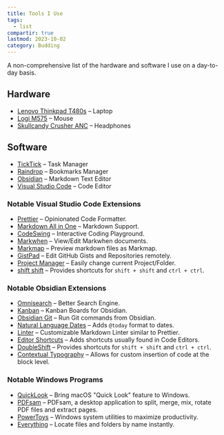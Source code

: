 ```yaml
---
title: Tools I Use
tags:
  - list
compartir: true
lastmod: 2023-10-02
category: Budding
---
```



A non-comprehensive list of the hardware and software I use on a day-to-day basis.

## Hardware

* [Lenovo Thinkpad T480s](https://www.notebookcheck.net/Lenovo-ThinkPad-T480s-20L8S02D00.294734.0.html) – Laptop
* [Logi M575](https://www.logitech.com/en-us/products/mice/m575-ergo-wireless-trackball) – Mouse
* [Skullcandy Crusher ANC](https://info.skullcandy.com/Support?Dest=hc%2Fen-us%2Farticles%2F360034534854-Crusher-ANC-Wireless) – Headphones

## Software

* [TickTick](https://ticktick.com/) – Task Manager
* [Raindrop](https://raindrop.io/) – Bookmarks Manager
* [Obsidian](https://obsidian.md/) – Markdown Text Editor
* [Visual Studio Code](https://code.visualstudio.com/) – Code Editor

### Notable Visual Studio Code Extensions

* [Prettier](https://marketplace.visualstudio.com/items?itemName=esbenp.prettier-vscode) – Opinionated Code Formatter.
* [Markdown All in One](https://marketplace.visualstudio.com/items?itemName=yzhang.markdown-all-in-one) – Markdown Support.
* [CodeSwing](https://marketplace.visualstudio.com/items?itemName=codespaces-Contrib.codeswing) – Interactive Coding Playground.
* [Markwhen](https://marketplace.visualstudio.com/items?itemName=Markwhen.markwhen) – View/Edit Markwhen documents.
* [Markmap](https://marketplace.visualstudio.com/items?itemName=gera2ld.markmap-vscode) – Preview markdown files as Markmap.
* [GistPad](https://marketplace.visualstudio.com/items?itemName=vsls-contrib.gistfs) – Edit GitHub Gists and Repositories remotely.
* [Project Manager](https://marketplace.visualstudio.com/items?itemName=alefragnani.project-manager) – Easily change current Project/Folder.
* [shift shift](https://marketplace.visualstudio.com/items?itemName=ahgood.shift-shift) – Provides shortcuts for `shift + shift` and `ctrl + ctrl`.

### Notable Obsidian Extensions

* [Omnisearch](https://github.com/scambier/obsidian-omnisearch) – Better Search Engine.
* [Kanban](https://github.com/mgmeyers/obsidian-kanban) – Kanban Boards for Obsidian.
* [Obsidian Git](https://github.com/denolehov/obsidian-git) – Run Git commands from Obsidian.
* [Natural Language Dates](https://github.com/argenos/nldates-obsidian) – Adds `@today` format to dates.
* [Linter](https://github.com/platers/obsidian-linter) – Customizable Markdown Linter similar to Prettier.
* [Editor Shortcuts](https://github.com/timhor/obsidian-editor-shortcuts) – Adds shortcuts usually found in Code Editors.
* [DoubleShift](https://github.com/Qwyntex/doubleshift) – Provides shortcuts for `shift + shift` and `ctrl + ctrl`.
* [Contextual Typography](https://github.com/mgmeyers/obsidian-contextual-typography) – Allows for custom insertion of code at the block level.

### Notable Windows Programs

* [QuickLook](https://github.com/QL-Win/QuickLook) – Bring macOS "Quick Look" feature to Windows.
* [PDFsam](https://github.com/torakiki/pdfsam) – PDFsam, a desktop application to split, merge, mix, rotate PDF files and extract pages.
* [PowerToys](https://github.com/microsoft/PowerToys) – Windows system utilities to maximize productivity.
* [Everything](https://www.voidtools.com/) – Locate files and folders by name instantly.
